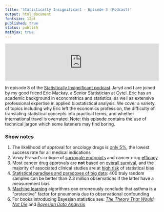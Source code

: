 ```yaml
---
title: 'Statistically Insignificant - Episode 8 (Podcast)'
output: html_document
fontsize: 12pt
published: true
status: publish
mathjax: true
---
```


<p align="center">
<iframe title="Statistics in Medicine" src="https://www.podbean.com/media/player/6msu9-c8cb889-dir?from=share&skin=1&share=1&fonts=Helvetica&download=1&version=1&skin=1&btn-skin=107" style="border: none;" scrolling="no" data-name="pb-iframe-player" width="100%" height="122"></iframe>
</p>

In episode 8 of the [Statistically Insignificant podcast](https://statisticallyinsignificant.sounder.fm/show/statistically-insignificant) Jaryd and I are joined by my good friend Eric Mackay, a Senior Statistician at [Cytel](https://www.cytel.com/). Eric has an academic background in econometrics and statistics, as well as extensive professional expertise in applied biostatistical analysis. We cover a variety of topics including why Eric left the economics profession, the difficulty of translating statistical concepts into practical terms, and whether international travel is overrated. Note: this episode contains the use of technical jargon which some listeners may find boring.

### Show notes

1. The likelihood of approval for oncology drugs is [only 5%](https://www.bio.org/sites/default/files/legacy/bioorg/docs/Clinical%20Development%20Success%20Rates%202006-2015%20-%20BIO,%20Biomedtracker,%20Amplion%202016.pdf), the lowest success rate for all medical indications
2. Vinay Prasad's critique of [surrogate endpoints](https://bmcmedicine.biomedcentral.com/articles/10.1186/s12916-017-0902-9) and cancer drug [efficacy](https://www.ncbi.nlm.nih.gov/pmc/articles/PMC5695531/)
3. Most cancer drug approvals are **not** based on [overall survival](https://www.bmj.com/content/366/bmj.l5399), and the majority of associated clinical studies are at [high risk](https://www.bmj.com/content/366/bmj.l5221) of statistical bias
4. [Statistical paradises and paradoxes of big data](https://statistics.fas.harvard.edu/files/statistics-2/files/statistical_paradises_and_paradoxes.pdf): 400 truly random samples can be better than 2.3 million observations if the latter have a measurement bias
5. [Machine learning](https://www.microsoft.com/en-us/research/wp-content/uploads/2017/06/KDD2015FinalDraftIntelligibleModels4HealthCare_igt143e-caruanaA.pdf) algorithms can erroneously conclude that asthma is a "protective" factor for pneumonia due to observational confounding
6. For books introducing Bayesian statistics see: [*The Theory That Would Not Die*](https://www.amazon.ca/Theory-That-Would-Not-Die/dp/0300188226) and [*Bayesian Data Analysis*](https://www.amazon.ca/Bayesian-Data-Analysis-Andrew-Gelman/dp/1439840954)

